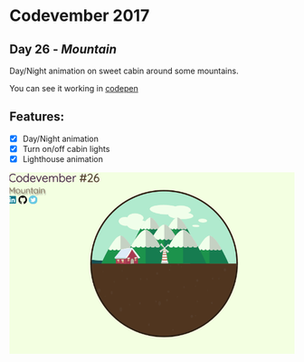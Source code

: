 # Codevember 2017

## Day 26 - *Mountain*

Day/Night animation on sweet cabin around some mountains.

You can see it working in [codepen](https://codepen.io/RominaMartin/full/QOBxaM/)

## Features:
- [x] Day/Night animation
- [x] Turn on/off cabin lights
- [x] Lighthouse animation

![](mountain.gif)